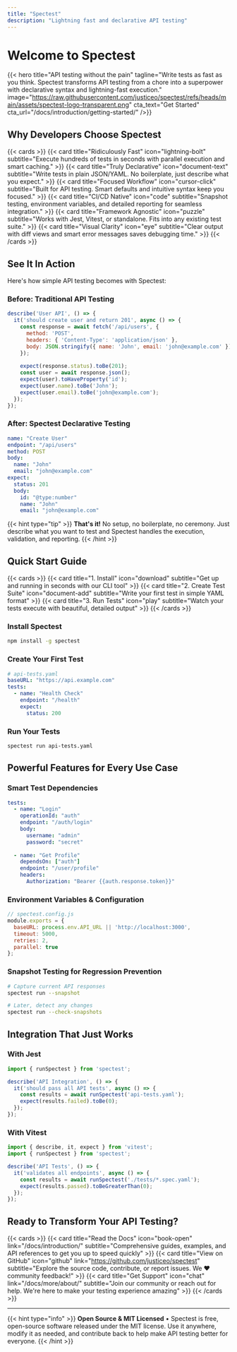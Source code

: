 ```yaml
---
title: "Spectest"
description: "Lightning fast and declarative API testing"
---
```


# Welcome to Spectest

{{< hero title="API testing without the pain" tagline="Write tests as fast as you think. Spectest transforms API testing from a chore into a superpower with declarative syntax and lightning-fast execution." image="https://raw.githubusercontent.com/justiceo/spectest/refs/heads/main/assets/spectest-logo-transparent.png" cta_text="Get Started" cta_url="/docs/introduction/getting-started/" />}}

## Why Developers Choose Spectest

{{< cards >}}
{{< card title="Ridiculously Fast" icon="lightning-bolt" subtitle="Execute hundreds of tests in seconds with parallel execution and smart caching." >}}
{{< card title="Truly Declarative" icon="document-text" subtitle="Write tests in plain JSON/YAML. No boilerplate, just describe what you expect." >}}
{{< card title="Focused Workflow" icon="cursor-click" subtitle="Built for API testing. Smart defaults and intuitive syntax keep you focused." >}}
{{< card title="CI/CD Native" icon="code" subtitle="Snapshot testing, environment variables, and detailed reporting for seamless integration." >}}
{{< card title="Framework Agnostic" icon="puzzle" subtitle="Works with Jest, Vitest, or standalone. Fits into any existing test suite." >}}
{{< card title="Visual Clarity" icon="eye" subtitle="Clear output with diff views and smart error messages saves debugging time." >}}
{{< /cards >}}

## See It In Action

Here's how simple API testing becomes with Spectest:

### Before: Traditional API Testing
```javascript
describe('User API', () => {
  it('should create user and return 201', async () => {
    const response = await fetch('/api/users', {
      method: 'POST',
      headers: { 'Content-Type': 'application/json' },
      body: JSON.stringify({ name: 'John', email: 'john@example.com' })
    });
    
    expect(response.status).toBe(201);
    const user = await response.json();
    expect(user).toHaveProperty('id');
    expect(user.name).toBe('John');
    expect(user.email).toBe('john@example.com');
  });
});
```

### After: Spectest Declarative Testing
```yaml
name: "Create User"
endpoint: "/api/users"
method: POST
body:
  name: "John"
  email: "john@example.com"
expect:
  status: 201
  body:
    id: "@type:number"
    name: "John"
    email: "john@example.com"
```

{{< hint type="tip" >}}
**That's it!** No setup, no boilerplate, no ceremony. Just describe what you want to test and Spectest handles the execution, validation, and reporting.
{{< /hint >}}

## Quick Start Guide

{{< cards >}}
{{< card title="1. Install" icon="download" subtitle="Get up and running in seconds with our CLI tool" >}}
{{< card title="2. Create Test Suite" icon="document-add" subtitle="Write your first test in simple YAML format" >}}
{{< card title="3. Run Tests" icon="play" subtitle="Watch your tests execute with beautiful, detailed output" >}}
{{< /cards >}}

### Install Spectest
```bash
npm install -g spectest
```

### Create Your First Test
```yaml
# api-tests.yaml
baseURL: "https://api.example.com"
tests:
  - name: "Health Check"
    endpoint: "/health"
    expect:
      status: 200
```

### Run Your Tests
```bash
spectest run api-tests.yaml
```

## Powerful Features for Every Use Case

### Smart Test Dependencies
```yaml
tests:
  - name: "Login"
    operationId: "auth"
    endpoint: "/auth/login"
    body:
      username: "admin"
      password: "secret"
    
  - name: "Get Profile"
    dependsOn: ["auth"]
    endpoint: "/user/profile"
    headers:
      Authorization: "Bearer {{auth.response.token}}"
```

### Environment Variables & Configuration
```javascript
// spectest.config.js
module.exports = {
  baseURL: process.env.API_URL || 'http://localhost:3000',
  timeout: 5000,
  retries: 2,
  parallel: true
};
```

### Snapshot Testing for Regression Prevention
```bash
# Capture current API responses
spectest run --snapshot

# Later, detect any changes
spectest run --check-snapshots
```

## Integration That Just Works

### With Jest
```javascript
import { runSpectest } from 'spectest';

describe('API Integration', () => {
  it('should pass all API tests', async () => {
    const results = await runSpectest('api-tests.yaml');
    expect(results.failed).toBe(0);
  });
});
```

### With Vitest
```javascript
import { describe, it, expect } from 'vitest';
import { runSpectest } from 'spectest';

describe('API Tests', () => {
  it('validates all endpoints', async () => {
    const results = await runSpectest('./tests/*.spec.yaml');
    expect(results.passed).toBeGreaterThan(0);
  });
});
```

## Ready to Transform Your API Testing?

{{< cards >}}
{{< card title="Read the Docs" icon="book-open" link="/docs/introduction/" subtitle="Comprehensive guides, examples, and API references to get you up to speed quickly" >}}
{{< card title="View on GitHub" icon="github" link="https://github.com/justiceo/spectest" subtitle="Explore the source code, contribute, or report issues. We ❤️ community feedback!" >}}
{{< card title="Get Support" icon="chat" link="/docs/more/about/" subtitle="Join our community or reach out for help. We're here to make your testing experience amazing" >}}
{{< /cards >}}

---

{{< hint type="info" >}}
**Open Source & MIT Licensed** • Spectest is free, open-source software released under the MIT license. Use it anywhere, modify it as needed, and contribute back to help make API testing better for everyone.
{{< /hint >}}